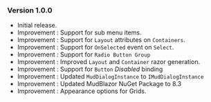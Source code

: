 ### Version 1.0.0

- Initial release.
- Improvement : Support for sub menu items.
- Improvement : Support for `Layout` attributes on `Containers`.
- Improvement : Support for `OnSelected` event on `Select`.
- Improvement : Support for `Radio Button Group`
- Improvement : Improved `Layout` and `Container` razor generation.
- Improvement : Support for `Button` _Disabled_ binding
- Improvement : Updated `MudDialogInstance` to `IMudDialogInstance`
- Improvement : Updated MudBlazor NuGet Package to 8.3
- Improvement : Appearance options for Grids.